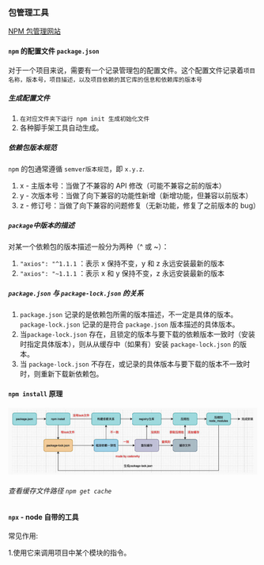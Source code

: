 ### 包管理工具

[NPM 包管理网站](https://www.npmjs.com/)

#### `npm` 的配置文件 `package.json`

对于一个项目来说，需要有一个记录管理包的配置文件。这个配置文件记录着`项目名称，版本号，项目描述，以及项目依赖的其它库的信息和依赖库的版本号`

##### 生成配置文件

1. `在对应文件夹下运行 npm init 生成初始化文件`
2. 各种脚手架工具自动生成。

##### 依赖包版本规范

`npm` 的包通常遵循 `semver版本规范`，即 `x.y.z`.

1. x - 主版本号：当做了不兼容的 API 修改（可能不兼容之前的版本）
2. y - 次版本号：当做了向下兼容的功能性新增（新增功能，但兼容以前版本）
3. z - 修订号：当做了向下兼容的问题修复（无新功能，修复了之前版本的 bug）

##### `package`中版本的描述

对某一个依赖包的版本描述一般分为两种（^ 或 ~）：

1. `"axios": "^1.1.1` ：表示 x 保持不变，y 和 z 永远安装最新的版本
2. `"axios": "~1.1.1` ：表示 x 和 y 保持不变，z 永远安装最新的版本

##### `package.json` 与 `package-lock.json` 的关系

1. `package.json` 记录的是依赖包所需的版本描述，不一定是具体的版本。`package-lock.json` 记录的是符合 `package.json` 版本描述的具体版本。
2. 当`package-lock.json` 存在，且锁定的版本与要下载的依赖版本一致时（安装时指定具体版本），则从从缓存中（如果有）安装 `package-lock.json` 的版本。
3. 当 `package-lock.json` 不存在，或记录的具体版本与要下载的版本不一致时时，则重新下载新依赖包。

#### `npm install` 原理

![npm install执行流程](./npm-run.png)

###### 查看缓存文件路径 `npm get cache`

#### `npx` - node 自带的工具

常见作用:

1.使用它来调用项目中某个模块的指令。
